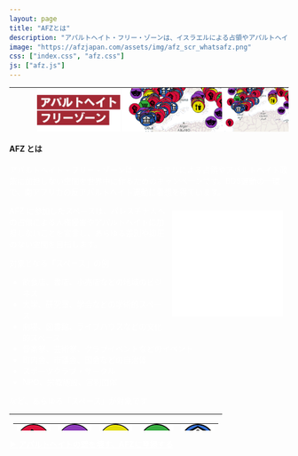 ```yaml
---
layout: page
title: "AFZとは"
description: "アパルトヘイト・フリー・ゾーンは、イスラエルによる占領やアパルトヘイト政策に加担しない空間を世界中に作るためのキャンペーンです。BDS運動の一環で、南アフリカの反アパルトヘイト運動に着想を得ています。AFZ に参加したスペースは、パレスチナ人への占領による人権侵害やアパルトヘイトに加担しないことを宣言し、あらゆる差別や抑圧のない空間を目指します。"
image: "https://afzjapan.com/assets/img/afz_scr_whatsafz.png"
css: ["index.css", "afz.css"]
js: ["afz.js"]
---
```

<table style="table-layout: fixed; padding: 0; margin:0; width: 100%; min-width: 360px; height: 80px; max-height:80px; background-image:url('/assets/img/top_bg.png')">
  <tr style="padding: 0; margin:0">
    <td class="example" style="padding: 0; margin:0; max-height:80px;">
      <img src="/assets/img/top-image-right.png" style="float: right; height: 80px; margin-left: 0px;" class="image-mobile" />
      <img src="/assets/img/top-image-right.png" style="float: right; height: 120px; margin-left: 0px;" class="image-pc" />
      <img src="/assets/img/top-image-left.png" style=" height: 80px; margin-left: 50px;" class="image-mobile"/>
      <img src="/assets/img/top-image-left.png" style=" height: 120px; margin-top: 0px; margin-left: 20px;" class="image-pc"/>
    </td>
  </tr>
</table>

<div class="page">

<div id="page-info">
  <h4><span class="afz-heading-white-bg">AFZ とは</span></h4>
</div>

<div style="color: #fff">

<p>アパルトヘイト・フリー・ゾーンは、イスラエルによる占領やアパルトヘイト政策に加担しない空間を世界中に作るためのキャンペーンです。BDS運動の一環で、南アフリカの反アパルトヘイト運動に着想を得ています。</p>

<img src="/assets/img/AFZ_logo_white.png" style="float:right; width: 200px; padding: 10px" />

<p>AFZ に参加したスペースは、パレスチナ人への占領による人権侵害やアパルトヘイトに加担しないことを宣言し、あらゆる差別や抑圧のない空間を目指します。</p>

<p>
  <p>対象となる「スペース」の例</p>
  <ul>
    <li>飲食店、書店、小売店などの地域のビジネス</li>
    <li>大学、研究室、学会などの学術的スペース</li>
    <li>劇場、図書館、ライブハウスなどの文化的スペース</li>
    <li>音楽祭、芸術祭、クラブイベントなどのイベント</li>
    <li>町内会、市議会、国会などの自治体</li>
    <li>スポーツクラブ・サークル</li>
    <li>NPO、宗教施設、営利団体</li>
  </ul>
など、あらゆる「スペース」が対象です
</p>

</div>

<table style="width: 100%; height: 30px;">
  <tr><td>
    <table class="afzIcons">
      <tr>
        <td style="padding-top: 0px; padding-bottom: 0px"><div style="text-align: center"><img src="/assets/icons/social.png" class="avatar" /></div></td>
        <td style="padding-top: 0px; padding-bottom: 0px"><div style="text-align: center"><img src="/assets/icons/cultural.png" class="avatar" /></div></td>
        <td style="padding-top: 0px; padding-bottom: 0px"><div style="text-align: center"><img src="/assets/icons/cafe.png" class="avatar" /></div></td>
        <td style="padding-top: 0px; padding-bottom: 0px"><div style="text-align: center"><img src="/assets/icons/shop.png" class="avatar" /></div></td>
        <td style="padding-top: 0px; padding-bottom: 0px"><div style="text-align: center"><img src="/assets/icons/place.png" class="avatar" /></div></td>
      </tr>
    </table>
  </td></tr>
</table>

<a href="register" style="font-weight: bold; color: #fff;">▶︎ <u>アパルトヘイトの壁を壊す、AFZに登録する</u></a><br /><br />

</div>

